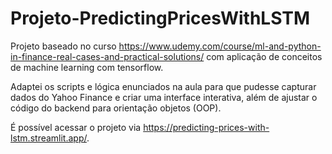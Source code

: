 # Projeto-PredictingPricesWithLSTM

Projeto baseado no curso https://www.udemy.com/course/ml-and-python-in-finance-real-cases-and-practical-solutions/ com aplicação de conceitos de machine learning com tensorflow.

Adaptei os scripts e lógica enunciados na aula para que pudesse capturar dados do Yahoo Finance e criar uma interface interativa, além de ajustar o código do backend para orientação objetos (OOP).

É possível acessar o projeto via https://predicting-prices-with-lstm.streamlit.app/.
